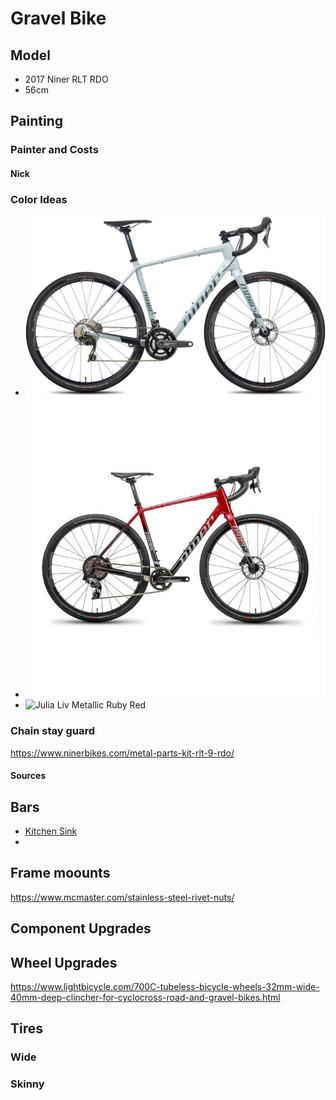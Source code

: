 # Gravel Bike

## Model

* 2017 Niner RLT RDO
* 56cm

## Painting

### Painter and Costs

#### Nick

### Color Ideas

* ![Niner Avalanche Grey](DE201B7C-8352-47F9-8EF2-46F616718831.jpeg) 
* ![Niner Blood Red](BB2B816B-E9FF-45E3-92CD-4D6419A18BE4.jpeg)
* ![Julia Liv Metallic Ruby Red](https://www.liv-cycling.com/us/langma-advanced-pro-1-disc-2018)


### Chain stay guard

https://www.ninerbikes.com/metal-parts-kit-rlt-9-rdo/

#### Sources

## Bars

* [Kitchen Sink](https://redshiftsports.com/products/kitchen-sink-handlebar)
* 

## Frame moounts

https://www.mcmaster.com/stainless-steel-rivet-nuts/

## Component Upgrades

## Wheel Upgrades

https://www.lightbicycle.com/700C-tubeless-bicycle-wheels-32mm-wide-40mm-deep-clincher-for-cyclocross-road-and-gravel-bikes.html

## Tires

### Wide

### Skinny
